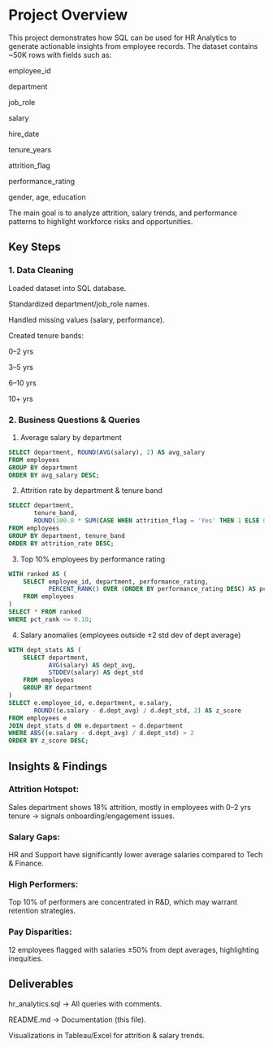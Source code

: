 # Project Overview

This project demonstrates how SQL can be used for HR Analytics to generate actionable insights from employee records.
The dataset contains ~50K rows with fields such as:

employee_id

department

job_role

salary

hire_date

tenure_years

attrition_flag

performance_rating

gender, age, education

The main goal is to analyze attrition, salary trends, and performance patterns to highlight workforce risks and opportunities.

## Key Steps
### 1. Data Cleaning

Loaded dataset into SQL database.

Standardized department/job_role names.

Handled missing values (salary, performance).

Created tenure bands:

0–2 yrs

3–5 yrs

6–10 yrs

10+ yrs

### 2. Business Questions & Queries
 1. Average salary by department
  ```sql  
SELECT department, ROUND(AVG(salary), 2) AS avg_salary
FROM employees
GROUP BY department
ORDER BY avg_salary DESC;
```

 2. Attrition rate by department & tenure band
   
```sql
SELECT department, 
       tenure_band,
       ROUND(100.0 * SUM(CASE WHEN attrition_flag = 'Yes' THEN 1 ELSE 0 END) / COUNT(*), 2) AS attrition_rate
FROM employees
GROUP BY department, tenure_band
ORDER BY attrition_rate DESC;
```
 3. Top 10% employees by performance rating
    
```sql
WITH ranked AS (
    SELECT employee_id, department, performance_rating,
           PERCENT_RANK() OVER (ORDER BY performance_rating DESC) AS pct_rank
    FROM employees
)
SELECT * FROM ranked
WHERE pct_rank <= 0.10;
```
 4. Salary anomalies (employees outside ±2 std dev of dept average)
    
```sql
WITH dept_stats AS (
    SELECT department,
           AVG(salary) AS dept_avg,
           STDDEV(salary) AS dept_std
    FROM employees
    GROUP BY department
)
SELECT e.employee_id, e.department, e.salary,
       ROUND((e.salary - d.dept_avg) / d.dept_std, 2) AS z_score
FROM employees e
JOIN dept_stats d ON e.department = d.department
WHERE ABS((e.salary - d.dept_avg) / d.dept_std) > 2
ORDER BY z_score DESC;
```
## Insights & Findings

### Attrition Hotspot: 
Sales department shows 18% attrition, mostly in employees with 0–2 yrs tenure → signals onboarding/engagement issues.

### Salary Gaps: 
HR and Support have significantly lower average salaries compared to Tech & Finance.

### High Performers: 
Top 10% of performers are concentrated in R&D, which may warrant retention strategies.

### Pay Disparities: 
12 employees flagged with salaries ±50% from dept averages, highlighting inequities.

## Deliverables

hr_analytics.sql → All queries with comments.

README.md → Documentation (this file).

Visualizations in Tableau/Excel for attrition & salary trends.
